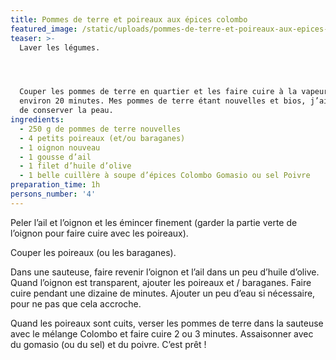 ```yaml
---
title: Pommes de terre et poireaux aux épices colombo
featured_image: /static/uploads/pommes-de-terre-et-poireaux-aux-epices-colombo-vegan.jpg
teaser: >-
  Laver les légumes.




  Couper les pommes de terre en quartier et les faire cuire à la vapeur pendant
  environ 20 minutes. Mes pommes de terre étant nouvelles et bios, j’ai choisi
  de conserver la peau.
ingredients:
  - 250 g de pommes de terre nouvelles
  - 4 petits poireaux (et/ou baraganes)
  - 1 oignon nouveau
  - 1 gousse d’ail
  - 1 filet d’huile d’olive
  - 1 belle cuillère à soupe d’épices Colombo Gomasio ou sel Poivre
preparation_time: 1h
persons_number: '4'
---
```

Peler l’ail et l’oignon et les émincer finement (garder la partie verte de l’oignon pour faire cuire avec les poireaux).



Couper les poireaux (ou les baraganes).



Dans une sauteuse, faire revenir l’oignon et l’ail dans un peu d’huile d’olive. Quand l’oignon est transparent, ajouter les poireaux et / baraganes. Faire cuire pendant une dizaine de minutes. Ajouter un peu d’eau si nécessaire, pour ne pas que cela accroche.



Quand les poireaux sont cuits, verser les pommes de terre dans la sauteuse avec le mélange Colombo et faire cuire 2 ou 3 minutes. Assaisonner avec du gomasio (ou du sel) et du poivre. C’est prêt !
